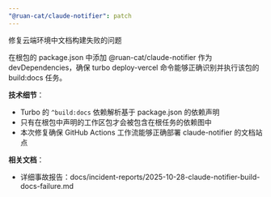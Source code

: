 ```yaml
---
"@ruan-cat/claude-notifier": patch
---
```


修复云端环境中文档构建失败的问题

在根包的 package.json 中添加 @ruan-cat/claude-notifier 作为 devDependencies，确保 turbo deploy-vercel 命令能够正确识别并执行该包的 build:docs 任务。

**技术细节**：

- Turbo 的 `^build:docs` 依赖解析基于 package.json 的依赖声明
- 只有在根包中声明的工作区包才会被包含在根任务的依赖图中
- 本次修复确保 GitHub Actions 工作流能够正确部署 claude-notifier 的文档站点

**相关文档**：

- 详细事故报告：docs/incident-reports/2025-10-28-claude-notifier-build-docs-failure.md
